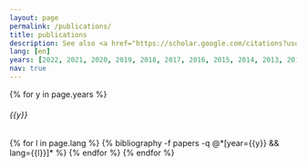 ```yaml
---
layout: page
permalink: /publications/
title: publications
description: See also <a href="https://scholar.google.com/citations?user=6CRBF-MAAAAJ&hl=en">Google Scholar</a>, <a href="https://www.semanticscholar.org/author/Keisuke-Sakaguchi/2325708">Semantic Scholar</a>. 
lang: [en]
years: [2022, 2021, 2020, 2019, 2018, 2017, 2016, 2015, 2014, 2013, 2012]
nav: true
---
```



<div class="publications">

{% for y in page.years %}
  <h6 class="year">{{y}}</h6>
  {% for l in page.lang %}
    {% bibliography -f papers -q @*[year={{y}} && lang={{l}}]* %}
  {% endfor %}
{% endfor %}

</div>
